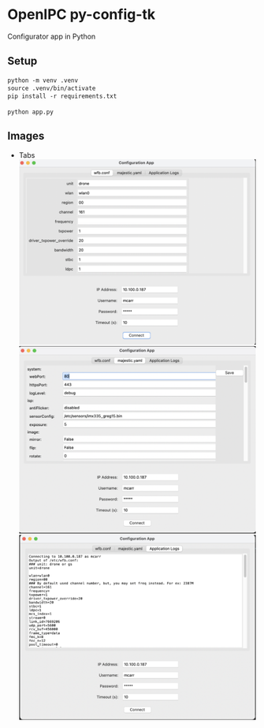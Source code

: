 # OpenIPC py-config-tk

Configurator app in Python


## Setup
```
python -m venv .venv
source .venv/bin/activate 
pip install -r requirements.txt

python app.py
```


## Images
* Tabs
![WFB](images/tab-wfb.png)
![Majestic](images/tab-majestic.png)
![Log](images/tab-logs.png)